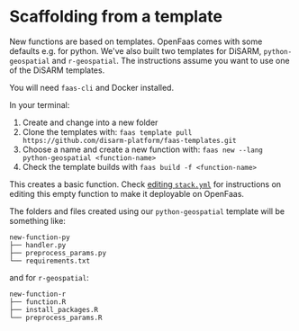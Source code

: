 # Scaffolding from a template

New functions are based on templates. OpenFaas comes with some defaults e.g. for python. We've also built two templates for DiSARM, `python-geospatial` and `r-geospatial`. The instructions assume you want to use one of the DiSARM templates.

You will need `faas-cli` and Docker installed.

In your terminal:

1. Create and change into a new folder
2. Clone the templates with: `faas template pull https://github.com/disarm-platform/faas-templates.git`
3. Choose a name and create a new function with: `faas new --lang python-geospatial <function-name>`
4. Check the template builds with `faas build -f <function-name>`

This creates a basic function. Check [editing `stack.yml`](editing-stack-yml.md) for instructions on editing this empty function to make it deployable on OpenFaas.

The folders and files created using our `python-geospatial` template will be something like:

```text
new-function-py
├── handler.py
├── preprocess_params.py
└── requirements.txt
```

and for `r-geospatial`:

```text
new-function-r
├── function.R
├── install_packages.R
└── preprocess_params.R
```

